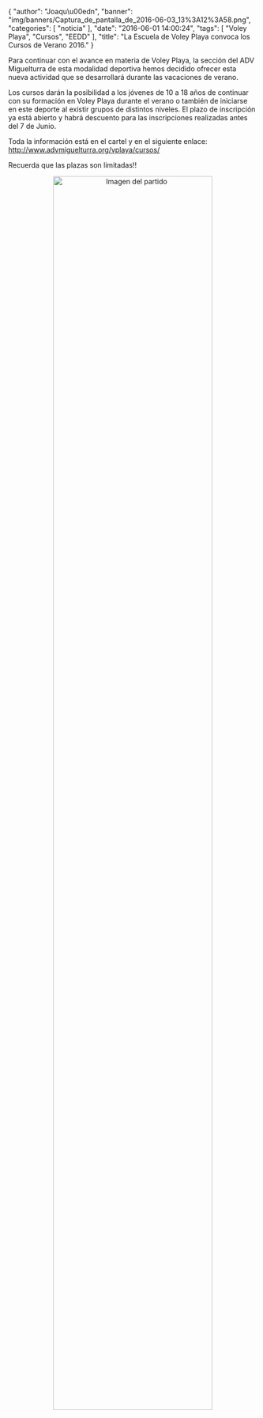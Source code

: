 {
  "author": "Joaqu\u00edn", 
  "banner": "img/banners/Captura_de_pantalla_de_2016-06-03_13%3A12%3A58.png", 
  "categories": [
    "noticia"
  ], 
  "date": "2016-06-01 14:00:24", 
  "tags": [
    "Voley Playa", 
    "Cursos", 
    "EEDD"
  ], 
  "title": "La Escuela de Voley Playa convoca los Cursos de Verano 2016."
}

Para continuar con el avance en materia de Voley Playa, la sección del ADV Miguelturra de esta modalidad deportiva hemos decidido ofrecer esta nueva actividad que se desarrollará durante las vacaciones de verano.

Los cursos darán la posibilidad a los jóvenes de 10 a 18 años de continuar con su formación en Voley Playa durante el verano o también de iniciarse en este deporte al existir grupos de distintos niveles. El plazo de inscripción ya está abierto y habrá descuento para las inscripciones realizadas antes del 7 de Junio.

Toda la información está en el cartel y en el siguiente enlace: http://www.advmiguelturra.org/vplaya/cursos/

Recuerda que las plazas son limitadas!!

<center>
<a target="_new" href="http://www.advmiguelturra.org/img/banners/Captura%20de%20pantalla%20de%202016-06-03%2013%3A12%3A58.png"> 
<img alt="Imagen del partido" width="80%" align="center" src="http://www.advmiguelturra.org/img/banners/Captura%20de%20pantalla%20de%202016-06-03%2013%3A12%3A58.png"/> </a> </center> 

